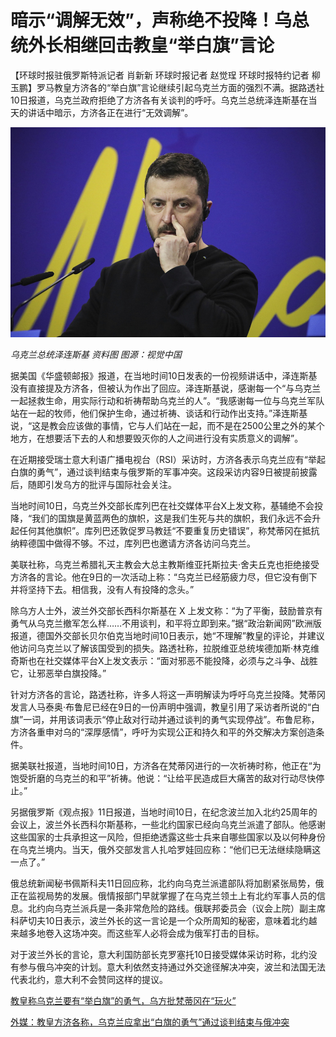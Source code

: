 # 暗示“调解无效”，声称绝不投降！乌总统外长相继回击教皇“举白旗”言论

【环球时报驻俄罗斯特派记者 肖新新 环球时报记者 赵觉珵 环球时报特约记者
柳玉鹏】罗马教皇方济各的“举白旗”言论继续引起乌克兰方面的强烈不满。据路透社10日报道，乌克兰政府拒绝了方济各有关谈判的呼吁。乌克兰总统泽连斯基在当天的讲话中暗示，方济各正在进行“无效调解”。

![46b5a9aedd6ca5e4819397df3f320e7c.jpg](https://raw.githubusercontent.com/qqhsx/qqnews_image/main/2024/03/12/暗示“调解无效”，声称绝不投降！乌总统外长相继回击教皇“举白旗”言论/46b5a9aedd6ca5e4819397df3f320e7c.jpg)

 _乌克兰总统泽连斯基 资料图 图源：视觉中国_

据美国《华盛顿邮报》报道，在当地时间10日发表的一份视频讲话中，泽连斯基没有直接提及方济各，但被认为作出了回应。泽连斯基说，感谢每一个“与乌克兰一起拯救生命，用实际行动和祈祷帮助乌克兰的人”。“我感谢每一位与乌克兰军队站在一起的牧师，他们保护生命，通过祈祷、谈话和行动作出支持。”泽连斯基说，“这是教会应该做的事情，它与人们站在一起，而不是在2500公里之外的某个地方，在想要活下去的人和想要毁灭你的人之间进行没有实质意义的调解”。

在近期接受瑞士意大利语广播电视台（RSI）采访时，方济各表示乌克兰应有“举起白旗的勇气”，通过谈判结束与俄罗斯的军事冲突。这段采访内容9日被提前披露后，随即引发乌方的批评与国际社会关注。

当地时间10日，乌克兰外交部长库列巴在社交媒体平台X上发文称，基辅绝不会投降，“我们的国旗是黄蓝两色的旗帜，这是我们生死与共的旗帜，我们永远不会升起任何其他旗帜”。库列巴还敦促罗马教廷“不要重复历史错误”，称梵蒂冈在抵抗纳粹德国中做得不够。不过，库列巴也邀请方济各访问乌克兰。

美联社称，乌克兰希腊礼天主教会大总主教斯维亚托斯拉夫·舍夫丘克也拒绝接受方济各的言论。他在9日的一次活动上称：“乌克兰已经筋疲力尽，但它没有倒下并将坚持下去。相信我，没有人有投降的念头。”

除乌方人士外，波兰外交部长西科尔斯基在 X
上发文称：“为了平衡，鼓励普京有勇气从乌克兰撤军怎么样……不用谈判，和平将立即到来。”据“政治新闻网”欧洲版报道，德国外交部长贝尔伯克当地时间10日表示，她“不理解”教皇的评论，并建议他访问乌克兰以了解该国受到的损失。路透社称，拉脱维亚总统埃德加斯·林克维奇斯也在社交媒体平台X上发文表示：“面对邪恶不能投降，必须与之斗争、战胜它，让邪恶举白旗投降。”

针对方济各的言论，路透社称，许多人将这一声明解读为呼吁乌克兰投降。梵蒂冈发言人马泰奥·布鲁尼已经在9日的一份声明中强调，教皇引用了采访者所说的“白旗”一词，并用该词表示“停止敌对行动并通过谈判的勇气实现停战”。布鲁尼称，方济各重申对乌的“深厚感情”，呼吁为实现公正和持久和平的外交解决方案创造条件。

据美联社报道，当地时间10日，方济各在梵蒂冈进行的一次祈祷时称，他正在“为饱受折磨的乌克兰的和平”祈祷。他说：“让给平民造成巨大痛苦的敌对行动尽快停止。”

另据俄罗斯《观点报》11日报道，当地时间10日，在纪念波兰加入北约25周年的会议上，波兰外长西科尔斯基称，一些北约国家已经向乌克兰派遣了部队。他感谢这些国家的士兵承担这一风险，但拒绝透露这些士兵来自哪些国家以及以何种身份在乌克兰境内。当天，俄外交部发言人扎哈罗娃回应称：“他们已无法继续隐瞒这一点了。”

俄总统新闻秘书佩斯科夫11日回应称，北约向乌克兰派遣部队将加剧紧张局势，俄正在监视局势的发展。俄情报部门早就掌握了在乌克兰领土上有北约军事人员的信息。北约向乌克兰派兵是一条非常危险的路线。俄联邦委员会（议会上院）副主席科萨切夫10日表示，波兰外长的这一言论是一个众所周知的秘密，意味着北约越来越多地卷入这场冲突。而这些军人必将会成为俄军打击的目标。

对于波兰外长的言论，意大利国防部长克罗塞托10日接受媒体采访时称，北约没有参与俄乌冲突的计划。意大利依然支持通过外交途径解决冲突，波兰和法国无法代表北约，意大利不会赞同这样的提议。

[教皇称乌克兰要有“举白旗”的勇气，乌方批梵蒂冈在“玩火” ](https://news.qq.com/rain/a/20240311A00AOT00)

[外媒：教皇方济各称，乌克兰应拿出“白旗的勇气”通过谈判结束与俄冲突](https://news.qq.com/rain/a/20240310A02JB200)


